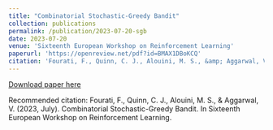 ```yaml
---
title: "Combinatorial Stochastic-Greedy Bandit"
collection: publications
permalink: /publication/2023-07-20-sgb
date: 2023-07-20
venue: 'Sixteenth European Workshop on Reinforcement Learning'
paperurl: 'https://openreview.net/pdf?id=BMAX1DBoKCQ'
citation: 'Fourati, F., Quinn, C. J., Alouini, M. S., &amp; Aggarwal, V. (2023, July). Combinatorial Stochastic-Greedy Bandit. In Sixteenth European Workshop on Reinforcement Learning.'
---
```


<a href='https://openreview.net/pdf?id=BMAX1DBoKCQ'>Download paper here</a>

Recommended citation: Fourati, F., Quinn, C. J., Alouini, M. S., & Aggarwal, V. (2023, July). Combinatorial Stochastic-Greedy Bandit. In Sixteenth European Workshop on Reinforcement Learning.